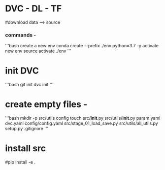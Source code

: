 # DVC - DL - TF
#download data --> source

### commands -
'''bash
create a new env
conda create --prefix ./env python=3.7 -y
activate new env
source activate ./env
'''

# init DVC
'''bash
git init
dvc init
'''

# create empty files -
'''bash
mkdir -p src/utils config
touch src/__init__.py src/utils/__init__.py param.yaml dvc.yaml config/config.yaml src/stage_01_load_save.py src/utils/all_utils.py setup.py .gitignore
''' 

# install src
#pip install -e .